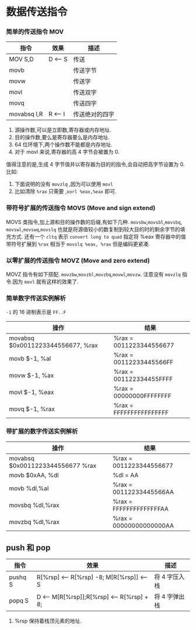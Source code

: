 # 数据传送指令

### 简单的传送指令 MOV

| 指令        | 效果  | 描述           |
| ----------- | ----- | -------------- |
| MOV S,D     | D ⟵ S | 传送           |
| movb        |       | 传送字节       |
| movw        |       | 传送字         |
| movl        |       | 传送双字       |
| movq        |       | 传送四字       |
| movabsq I,R | R ⟵ I | 传送绝对的四字 |

1. 源操作数,可以是立即数,寄存器或内存地址.
2. 目的操作数,要么是寄存器要么是内存地址.
3. 64 位环境下,两个操作数不能都是内存地址.
4. 对于 movl 来说,寄存器的高 4 字节会被置为 0.

值得注意的是,生成 4 字节值并以寄存器为目的的指令,会自动把高字节设置为 0.
比如:

1. 下面说明的没有 `movzlq` ,因为可以使用 `movl`
2. 比如清除 `%rax` 只需要 ,`xorl %eax,%eax` 即可.

### 带符号扩展的传送指令 MOVS (Move and sign extend)

MOVS 类指令,加上源和目的操作数的后缀,有如下几种.
`movsbw`,`movsbl`,`movsbq`, `movswl`,`movswq`,`movslq`
也就是将源值较小的数复制到较大目的时的剩余字节的填充方式.
还有一个 `cltq` 表示 `convert long to quad` 指定将 %eax 寄存器中的值带符号扩展到 `%rax`
相当于 `movslq %eax, %rax` 但是编码更紧凑.

### 以零扩展的传送指令 MOVZ (Move and zero extend)

MOVZ 指令有如下搭配.
`movzbw`,`movzbl`,`movzbq`,`movwl`,`movzw`.
注意没有 `movzlq` 指令.因为 `movl` 就有这样的效果了.

### 简单数字传送实例解析

`-1` 的 16 进制表示是 `FF..F`

| 操作                               | 结果                     |
| ---------------------------------- | ------------------------ |
| movabsq \$0x0011223344556677, %rax | \%rax = 0011223344556677 |
| movb \$-1, %al                     | \%rax = 00112233445566FF |
| movw \$-1, %ax                     | \%rax = 001122334455FFFF |
| movl \$-1, %eax                    | \%rax = 00000000FFFFFFFF |
| movq \$-1, %rax                    | \%rax = FFFFFFFFFFFFFFFF |

### 带扩展的数字传送实例解析

| 操作                              | 结果                     |
| --------------------------------- | ------------------------ |
| movabsq \$0x0011223344556677 %rax | \%rax = 0011223344556677 |
| movb \$0xAA, %dl                  | \%dl = AA                |
| movb %dl,%al                      | \%rax = 00112233445566AA |
| movsbq %dl,%rax                   | \%rax = FFFFFFFFFFFFFFAA |
| movzbq %dl,%rax                   | \%rax = 00000000000000AA |

## push 和 pop

| 指令    | 效果                                          | 描述          |
| ------- | --------------------------------------------- | ------------- |
| pushq S | R\[%rsp\] ⟵ R\[%rsp\] -8; M\[R\[%rsp\]\] ⟵ S  | 将 4 字压入栈 |
| popq S  | D ⟵ M\[R\[%rsp\]\];R\[%rsp\] ⟵ R\[%rsp\] + 8; | 将 4 字弹出栈 |

1. %rsp 保持着栈顶元素的地址.
